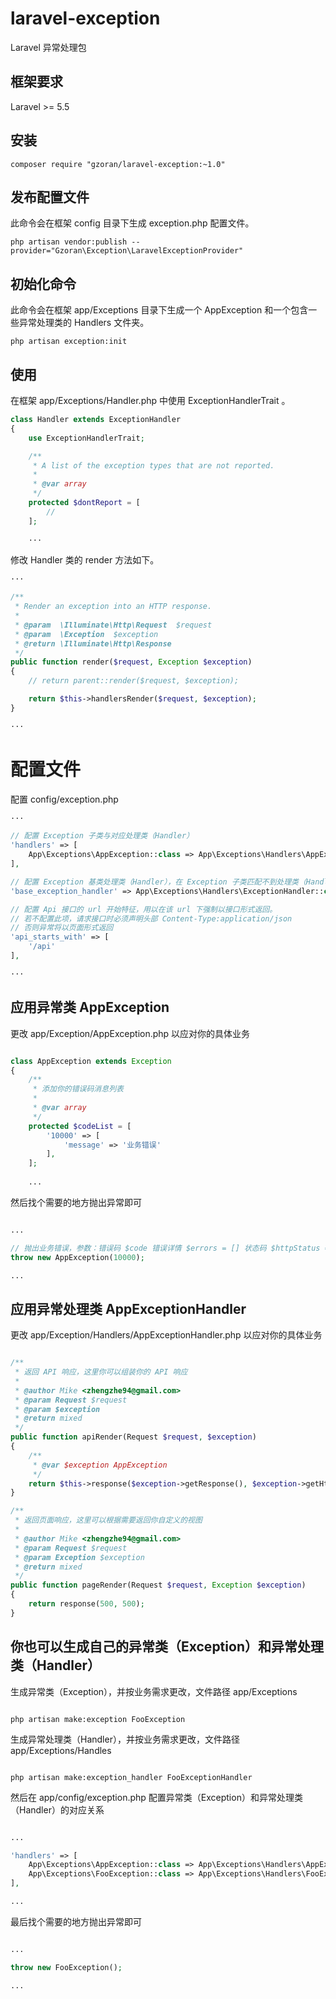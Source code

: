 # laravel-exception

Laravel 异常处理包

## 框架要求

Laravel >= 5.5

## 安装

```shell
composer require "gzoran/laravel-exception:~1.0"
```

## 发布配置文件

此命令会在框架 config 目录下生成 exception.php 配置文件。

```shell
php artisan vendor:publish --provider="Gzoran\Exception\LaravelExceptionProvider"
```

## 初始化命令

此命令会在框架 app/Exceptions 目录下生成一个 AppException 和一个包含一些异常处理类的 Handlers 文件夹。

```shell
php artisan exception:init
```

## 使用

在框架 app/Exceptions/Handler.php 中使用 ExceptionHandlerTrait 。

```php
class Handler extends ExceptionHandler
{
    use ExceptionHandlerTrait;

    /**
     * A list of the exception types that are not reported.
     *
     * @var array
     */
    protected $dontReport = [
        //
    ];
    
    ···
```

修改 Handler 类的 render 方法如下。

```php
···

/**
 * Render an exception into an HTTP response.
 *
 * @param  \Illuminate\Http\Request  $request
 * @param  \Exception  $exception
 * @return \Illuminate\Http\Response
 */
public function render($request, Exception $exception)
{
    // return parent::render($request, $exception);

    return $this->handlersRender($request, $exception);
}

···
```

# 配置文件

配置 config/exception.php

```php
···

// 配置 Exception 子类与对应处理类（Handler）
'handlers' => [
    App\Exceptions\AppException::class => App\Exceptions\Handlers\AppExceptionHandler::class,
],

// 配置 Exception 基类处理类（Handler），在 Exception 子类匹配不到处理类（Handler）时，会使用此处基类的处理类（Handler）
'base_exception_handler' => App\Exceptions\Handlers\ExceptionHandler::class,

// 配置 Api 接口的 url 开始特征，用以在该 url 下强制以接口形式返回。
// 若不配置此项，请求接口时必须声明头部 Content-Type:application/json 
// 否则异常将以页面形式返回
'api_starts_with' => [
    '/api'
],

···
```

## 应用异常类 AppException

更改 app/Exception/AppException.php 以应对你的具体业务

```php

class AppException extends Exception
{
    /**
     * 添加你的错误码消息列表
     *
     * @var array
     */
    protected $codeList = [
        '10000' => [
            'message' => '业务错误'
        ],
    ];
    
    ...

```

然后找个需要的地方抛出异常即可

```php

...

// 抛出业务错误，参数：错误码 $code 错误详情 $errors = [] 状态码 $httpStatus = 400
throw new AppException(10000);

...

```

## 应用异常处理类 AppExceptionHandler

更改 app/Exception/Handlers/AppExceptionHandler.php 以应对你的具体业务

```php

/**
 * 返回 API 响应，这里你可以组装你的 API 响应
 * 
 * @author Mike <zhengzhe94@gmail.com>
 * @param Request $request
 * @param $exception
 * @return mixed
 */
public function apiRender(Request $request, $exception)
{
    /**
     * @var $exception AppException
     */
    return $this->response($exception->getResponse(), $exception->getHttpStatus());
}

/**
 * 返回页面响应，这里可以根据需要返回你自定义的视图
 * 
 * @author Mike <zhengzhe94@gmail.com>
 * @param Request $request
 * @param Exception $exception
 * @return mixed
 */
public function pageRender(Request $request, Exception $exception)
{
    return response(500, 500);
}

```

## 你也可以生成自己的异常类（Exception）和异常处理类（Handler）

生成异常类（Exception），并按业务需求更改，文件路径 app/Exceptions

```shell

php artisan make:exception FooException

```

生成异常处理类（Handler），并按业务需求更改，文件路径 app/Exceptions/Handles

```shell

php artisan make:exception_handler FooExceptionHandler

```

然后在 app/config/exception.php 配置异常类（Exception）和异常处理类（Handler）的对应关系

```php

...

'handlers' => [
    App\Exceptions\AppException::class => App\Exceptions\Handlers\AppExceptionHandler::class,
    App\Exceptions\FooException::class => App\Exceptions\Handlers\FooExceptionHandler::class,
],

...

```

最后找个需要的地方抛出异常即可

```php

...

throw new FooException();

...

```
